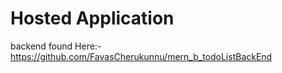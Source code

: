# Hosted Application
backend found Here:- https://github.com/FavasCherukunnu/mern_b_todoListBackEnd
